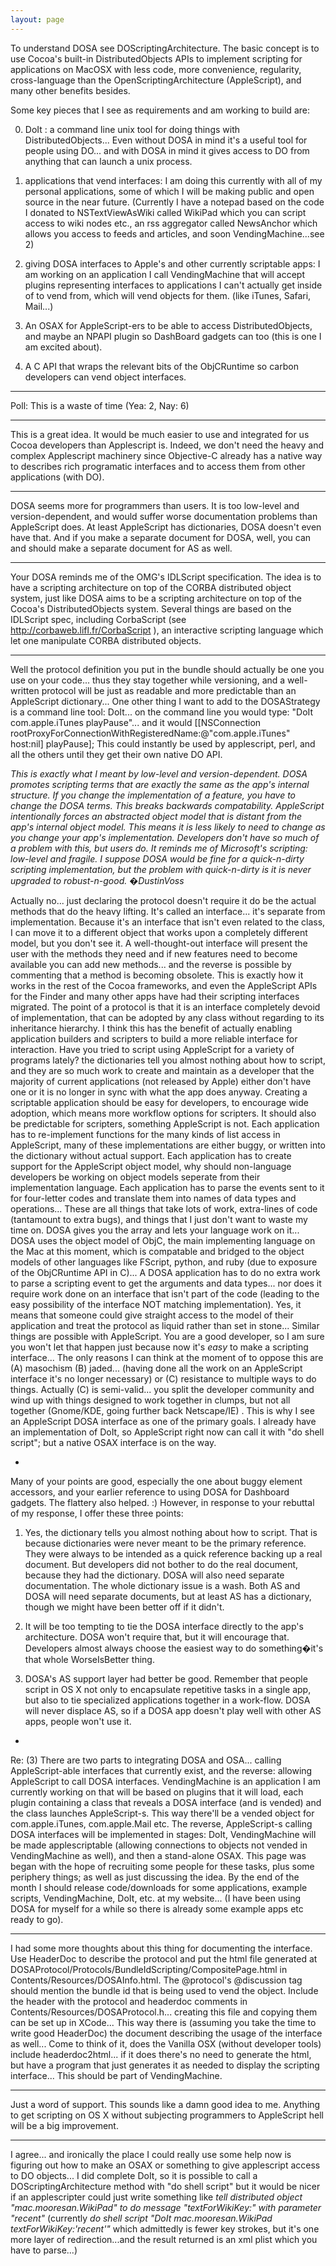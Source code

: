 ```yaml
---
layout: page
---
```


To understand DOSA see DOScriptingArchitecture.  The basic concept is to use Cocoa's built-in DistributedObjects APIs to implement scripting for applications on MacOSX with less code, more convenience, regularity, cross-language than the OpenScriptingArchitecture (AppleScript), and many other benefits besides.

Some key pieces that I see as requirements and am working to build are:

0) DoIt : a command line unix tool for doing things with DistributedObjects... Even without DOSA in mind it's a useful tool for people using DO... and with DOSA in mind it gives access to DO from anything that can launch a unix process.

1) applications that vend interfaces: I am doing this currently with all of my personal applications, some of which I will be making public and open source in the near future. (Currently I have a notepad based on the code I donated to NSTextViewAsWiki called WikiPad which you can script access to wiki nodes etc., an rss aggregator called NewsAnchor which allows you access to feeds and articles, and soon VendingMachine...see 2)

2) giving DOSA interfaces to Apple's and other currently scriptable apps: I am working on an application I call VendingMachine that will accept plugins representing interfaces to applications I can't actually get inside of to vend from, which will vend objects for them. (like iTunes, Safari, Mail...)

3) An OSAX for AppleScript-ers to be able to access DistributedObjects, and maybe an NPAPI plugin so DashBoard gadgets can too (this is one I am excited about).

4) A C API that wraps the relevant bits of the ObjCRuntime so carbon developers can vend object interfaces.

----

Poll: This is a waste of time (Yea: 2, Nay: 6)

----

This is a great idea. It would be much easier to use and integrated for us Cocoa developers than Applescript is. Indeed, we don't need the heavy and complex Applescript machinery since Objective-C already has a native way to describes rich programatic interfaces and to access them from other applications (with DO). 

----

DOSA seems more for programmers than users. It is too low-level and version-dependent, and would suffer worse documentation problems than AppleScript does. At least AppleScript has dictionaries, DOSA doesn't even have that. And if you make a separate document for DOSA, well, you can and should make a separate document for AS as well.

----

Your DOSA reminds me of the OMG's IDLScript specification. The idea is to have a scripting architecture on top of the CORBA distributed object system, just like DOSA aims to be a scripting architecture on top of the Cocoa's DistributedObjects system. Several things are based on the IDLScript spec, including CorbaScript (see http://corbaweb.lifl.fr/CorbaScript ), an interactive scripting language which let one manipulate CORBA distributed objects.

----

Well the protocol definition you put in the bundle should actually be one you use on your code... thus they stay together while versioning, and a well-written protocol will be just as readable and more predictable than an AppleScript dictionary... One other thing I want to add to the DOSAStrategy is a command line tool: DoIt... on the command line you would type: "DoIt com.apple.iTunes playPause"... and it would [[NSConnection rootProxyForConnectionWithRegisteredName:@"com.apple.iTunes" host:nil] playPause];  This could instantly be used by applescript, perl, and all the others until they get their own native DO API.

*This is exactly what I meant by low-level and version-dependent. DOSA promotes scripting terms that are exactly the same as the app's internal structure. If you change the implementation of a feature, you have to change the DOSA terms. This breaks backwards compatability. AppleScript intentionally forces an abstracted object model that is distant from the app's internal object model. This means it is less likely to need to change as you change your app's implementation. Developers don't have so much of a problem with this, but users do. It reminds me of Microsoft's scripting: low-level and fragile. I suppose DOSA would be fine for a quick-n-dirty scripting implementation, but the problem with quick-n-dirty is it is never upgraded to robust-n-good. �DustinVoss*

Actually no... just declaring the protocol doesn't require it do be the actual methods that do the heavy lifting.  It's called an interface... it's separate from implementation.  Because it's an interface that isn't even related to the class, I can move it to a different object that works upon a completely different model, but you don't see it.  A well-thought-out interface will present the user with the methods they need and if new features need to become available you can add new methods... and the reverse is possible by commenting that a method is becoming obsolete.  This is exactly how it works in the rest of the Cocoa frameworks, and even the AppleScript APIs for the Finder and many other apps have had their scripting interfaces migrated.  The point of a protocol is that it is an interface completely devoid of implementation, that can be adopted by any class without regarding to its inheritance hierarchy.  I think this has the benefit of actually enabling application builders and scripters to build a more reliable interface for interaction.  Have you tried to script using AppleScript for a variety of programs lately? the dictionaries tell you almost nothing about how to script, and they are so much work to create and maintain as a developer that the majority of current applications (not released by Apple) either don't have one or it is no longer in sync with what the app does anyway.  Creating a scriptable application should be easy for developers, to encourage wide adoption, which means more workflow options for scripters.  It should also be predictable for scripters, something AppleScript is not.  Each application has to re-implement functions for the many kinds of list access in AppleScript, many of these implementations are either buggy, or written into the dictionary without actual support.  Each application has to create support for the AppleScript object model, why should non-language developers be working on object models seperate from their implementation language.  Each application has to parse the events sent to it for four-letter codes and translate them into names of data types and operations... These are all things that take lots of work, extra-lines of code (tantamount to extra bugs), and things that I just don't want to waste my time on.  DOSA gives you the array and lets your language work on it... DOSA uses the object model of ObjC, the main implementing language on the Mac at this moment, which is compatable and bridged to the object models of other languages like FScript, python, and ruby (due to exposure of the ObjCRuntime API in C)... A DOSA application has to do no extra work to parse a scripting event to get the arguments and data types... nor does it require work done on an interface that isn't part of the code (leading to the easy possibility of the interface NOT matching implementation).  Yes, it means that someone could give straight access to the model of their application and treat the protocol as liquid rather than set in stone... Similar things are possible with AppleScript.  You are a good developer, so I am sure you won't let that happen just because now it's *easy* to make a scripting interface... The only reasons I can think at the moment of to oppose this are (A) masochism (B) jaded... (having done all the work on an AppleScript interface it's no longer necessary) or (C) resistance to multiple ways to do things.  Actually (C) is semi-valid... you split the developer community and wind up with things designed to work together in clumps, but not all together (Gnome/KDE, going further back Netscape/IE) .  This is why I see an AppleScript DOSA interface as one of the primary goals.  I already have an implementation of DoIt, so AppleScript right now can call it with "do shell script"; but a native OSAX interface is on the way.

*
Many of your points are good, especially the one about buggy element accessors, and your earlier reference to using DOSA for Dashboard gadgets. The flattery also helped. :) However, in response to your rebuttal of my response, I offer these three points:

1) Yes, the dictionary tells you almost nothing about how to script. That is because dictionaries were never meant to be the primary reference. They were always to be intended as a quick reference backing up a real document. But developers did not bother to do the real document, because they had the dictionary. DOSA will also need separate documentation. The whole dictionary issue is a wash. Both AS and DOSA will need separate documents, but at least AS has a dictionary, though we might have been better off if it didn't.

2) It will be too tempting to tie the DOSA interface directly to the app's architecture. DOSA won't require that, but it will encourage that. Developers almost always choose the easiest way to do something�it's that whole WorseIsBetter thing.

3) DOSA's AS support layer had better be good. Remember that people script in OS X not only to encapsulate repetitive tasks in a single app, but also to tie specialized applications together in a work-flow. DOSA will never displace AS, so if a DOSA app doesn't play well with other AS apps, people won't use it.
*

Re: (3)  There are two parts to integrating DOSA and OSA... calling AppleScript-able interfaces that currently exist, and the reverse: allowing AppleScript to call DOSA interfaces.  VendingMachine is an application I am currently working on that will be based on plugins that it will load, each plugin containing a class that reveals a DOSA interface (and is vended) and the class launches AppleScript-s.  This way there'll be a vended object for com.apple.iTunes, com.apple.Mail etc.  The reverse, AppleScript-s calling DOSA interfaces will be implemented in stages: DoIt, VendingMachine will be made applescriptable (allowing connections to objects not vended in VendingMachine as well), and then a stand-alone OSAX.  This page was began with the hope of recruiting some people for these tasks, plus some periphery things; as well as just discussing the idea.  By the end of the month I should release code/downloads for some applications, example scripts, VendingMachine, DoIt, etc. at my website... (I have been using DOSA for myself for a while so there is already some example apps etc ready to go).

----

I had some more thoughts about this thing for documenting the interface.  Use HeaderDoc to describe the protocol and put the html file generated at DOSAProtocol/Protocols/BundleIdScripting/CompositePage.html in Contents/Resources/DOSAInfo.html.  The @protocol's @discussion tag should mention the bundle id that is being used to vend the object. Include the header with the protocol and headerdoc comments in Contents/Resources/DOSAProtocol.h... creating this file and copying them can be set up in XCode... This way there is (assuming you take the time to write good HeaderDoc) the document describing the usage of the interface as well... Come to think of it, does the Vanilla OSX (without developer tools) include headerdoc2html... if it does there's no need to generate the html, but have a program that just generates it as needed to display the scripting interface... This should be part of VendingMachine.

----

Just a word of support.  This sounds like a damn good idea to me.  Anything to get scripting on OS X without subjecting programmers to AppleScript hell will be a big improvement.

----

I agree... and ironically the place I could really use some help now is figuring out how to make an OSAX or something to give applescript access to DO objects... I did complete DoIt, so it is possible to call a DOScriptingArchitecture method with "do shell script" but it would be nicer if an applescripter could just write something like *tell distributed object "mac.mooresan.WikiPad" to do message "textForWikiKey:" with parameter "recent"* (currently *do shell script "DoIt mac.mooresan.WikiPad textForWikiKey:'recent'"* which admittedly is fewer key strokes, but it's one more layer of redirection...and the result returned is an xml plist which you have to parse...)
